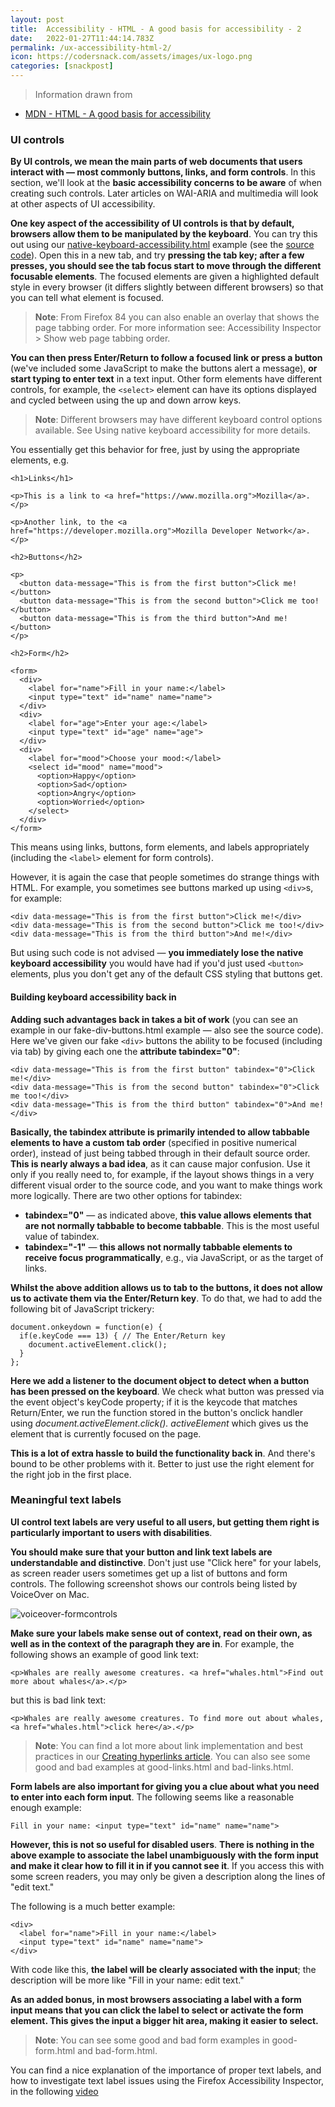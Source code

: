 ```yaml
---
layout: post
title:  Accessibility - HTML - A good basis for accessibility - 2
date:   2022-01-27T11:44:14.783Z
permalink: /ux-accessibility-html-2/
icon: https://codersnack.com/assets/images/ux-logo.png
categories: [snackpost]
---
```


> Information drawn from 
- [MDN - HTML - A good basis for accessibility](https://developer.mozilla.org/en-US/docs/Learn/Accessibility/HTML)



### UI controls

**By UI controls, we mean the main parts of web documents that users interact with — most commonly buttons, links, and form controls**. In this section, we'll look at the **basic accessibility concerns to be aware** of when creating such controls. Later articles on WAI-ARIA and multimedia will look at other aspects of UI accessibility.

**One key aspect of the accessibility of UI controls is that by default, browsers allow them to be manipulated by the keyboard**. You can try this out using our [native-keyboard-accessibility.html](https://mdn.github.io/learning-area/tools-testing/cross-browser-testing/accessibility/native-keyboard-accessibility.html) example (see the [source code](https://github.com/mdn/learning-area/blob/main/tools-testing/cross-browser-testing/accessibility/native-keyboard-accessibility.html)). Open this in a new tab, and try **pressing the tab key; after a few presses, you should see the tab focus start to move through the different focusable elements**. The focused elements are given a highlighted default style in every browser (it differs slightly between different browsers) so that you can tell what element is focused.

> **Note**: From Firefox 84 you can also enable an overlay that shows the page tabbing order. For more information see: Accessibility Inspector > Show web page tabbing order.

**You can then press Enter/Return to follow a focused link or press a button** (we've included some JavaScript to make the buttons alert a message), **or start typing to enter text** in a text input. Other form elements have different controls, for example, the ```<select>``` element can have its options displayed and cycled between using the up and down arrow keys.

> **Note**: Different browsers may have different keyboard control options available. See Using native keyboard accessibility for more details.

You essentially get this behavior for free, just by using the appropriate elements, e.g.
```
<h1>Links</h1>

<p>This is a link to <a href="https://www.mozilla.org">Mozilla</a>.</p>

<p>Another link, to the <a href="https://developer.mozilla.org">Mozilla Developer Network</a>.</p>

<h2>Buttons</h2>

<p>
  <button data-message="This is from the first button">Click me!</button>
  <button data-message="This is from the second button">Click me too!</button>
  <button data-message="This is from the third button">And me!</button>
</p>

<h2>Form</h2>

<form>
  <div>
    <label for="name">Fill in your name:</label>
    <input type="text" id="name" name="name">
  </div>
  <div>
    <label for="age">Enter your age:</label>
    <input type="text" id="age" name="age">
  </div>
  <div>
    <label for="mood">Choose your mood:</label>
    <select id="mood" name="mood">
      <option>Happy</option>
      <option>Sad</option>
      <option>Angry</option>
      <option>Worried</option>
    </select>
  </div>
</form>
```

This means using links, buttons, form elements, and labels appropriately (including the ```<label>```  element for form controls).

However, it is again the case that people sometimes do strange things with HTML. For example, you sometimes see buttons marked up using ```<div>```s, for example:

```
<div data-message="This is from the first button">Click me!</div>
<div data-message="This is from the second button">Click me too!</div>
<div data-message="This is from the third button">And me!</div>
```

But using such code is not advised — **you immediately lose the native keyboard accessibility** you would have had if you'd just used ```<button>``` elements, plus you don't get any of the default CSS styling that buttons get.


#### Building keyboard accessibility back in

**Adding such advantages back in takes a bit of work** (you can see an example in our fake-div-buttons.html example — also see the source code). Here we've given our fake ```<div>``` buttons the ability to be focused (including via tab) by giving each one the **attribute tabindex="0"**:

```
<div data-message="This is from the first button" tabindex="0">Click me!</div>
<div data-message="This is from the second button" tabindex="0">Click me too!</div>
<div data-message="This is from the third button" tabindex="0">And me!</div>
```

**Basically, the tabindex attribute is primarily intended to allow tabbable elements to have a custom tab order** (specified in positive numerical order), instead of just being tabbed through in their default source order. **This is nearly always a bad idea**, as it can cause major confusion. Use it only if you really need to, for example, if the layout shows things in a very different visual order to the source code, and you want to make things work more logically. There are two other options for tabindex:

- **tabindex="0"** — as indicated above, **this value allows elements that are not normally tabbable to become tabbable**. This is the most useful value of tabindex.
- **tabindex="-1"** — **this allows not normally tabbable elements to receive focus programmatically**, e.g., via JavaScript, or as the target of links.

**Whilst the above addition allows us to tab to the buttons, it does not allow us to activate them via the Enter/Return key**. To do that, we had to add the following bit of JavaScript trickery:

```
document.onkeydown = function(e) {
  if(e.keyCode === 13) { // The Enter/Return key
    document.activeElement.click();
  }
};
```
**Here we add a listener to the document object to detect when a button has been pressed on the keyboard**. We check what button was pressed via the event object's keyCode property; if it is the keycode that matches Return/Enter, we run the function stored in the button's onclick handler using *document.activeElement.click(). activeElement* which gives us the element that is currently focused on the page.

**This is a lot of extra hassle to build the functionality back in**. And there's bound to be other problems with it. Better to just use the right element for the right job in the first place.


### Meaningful text labels

**UI control text labels are very useful to all users, but getting them right is particularly important to users with disabilities**.

**You should make sure that your button and link text labels are understandable and distinctive**. Don't just use "Click here" for your labels, as screen reader users sometimes get up a list of buttons and form controls. The following screenshot shows our controls being listed by VoiceOver on Mac.


![voiceover-formcontrols](https://codersnack.com/assets/images/voiceover-formcontrols.png)


**Make sure your labels make sense out of context, read on their own, as well as in the context of the paragraph they are in**. For example, the following shows an example of good link text:
```
<p>Whales are really awesome creatures. <a href="whales.html">Find out more about whales</a>.</p>
```
but this is bad link text:

```
<p>Whales are really awesome creatures. To find more out about whales, <a href="whales.html">click here</a>.</p>
```

> **Note**: You can find a lot more about link implementation and best practices in our [Creating hyperlinks article](https://developer.mozilla.org/en-US/docs/Learn/HTML/Introduction_to_HTML/Creating_hyperlinks). You can also see some good and bad examples at good-links.html and bad-links.html.

**Form labels are also important for giving you a clue about what you need to enter into each form input**. The following seems like a reasonable enough example:

```
Fill in your name: <input type="text" id="name" name="name">
```

**However, this is not so useful for disabled users**. **There is nothing in the above example to associate the label unambiguously with the form input and make it clear how to fill it in if you cannot see it**. If you access this with some screen readers, you may only be given a description along the lines of "edit text."

The following is a much better example:

```
<div>
  <label for="name">Fill in your name:</label>
  <input type="text" id="name" name="name">
</div>
```
With code like this, **the label will be clearly associated with the input**; the description will be more like "Fill in your name: edit text."

**As an added bonus, in most browsers associating a label with a form input means that you can click the label to select or activate the form element. This gives the input a bigger hit area, making it easier to select.**

> **Note**: You can see some good and bad form examples in good-form.html and bad-form.html.

You can find a nice explanation of the importance of proper text labels, and how to investigate text label issues using the Firefox Accessibility Inspector, in the following [video](https://youtu.be/YhlAVlfH0rQ)

